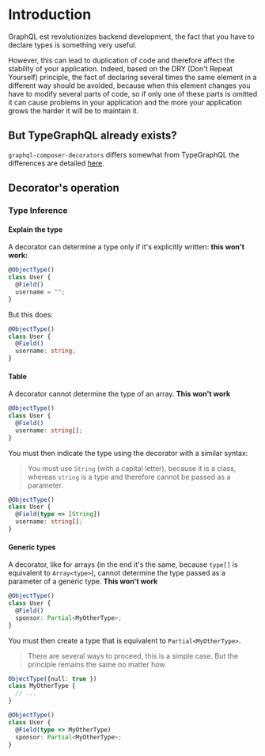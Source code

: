 # Introduction
GraphQL est revolutionizes backend development, the fact that you have to declare types is something very useful.  

However, this can lead to duplication of code and therefore affect the stability of your application. Indeed, based on the DRY (Don't Repeat Yourself) principle, the fact of declaring several times the same element in a different way should be avoided, because when this element changes you have to modify several parts of code, so if only one of these parts is omitted it can cause problems in your application and the more your application grows the harder it will be to maintain it.

## But TypeGraphQL already exists?
`graphql-composer-decorators` differs somewhat from TypeGraphQL the differences are detailed [here](/typegraphql-comparison).

## Decorator's operation

### Type Inference

#### Explain the type
A decorator can determine a type only if it's explicitly written: **this won't work:** 
```ts
@ObjectType()
class User {
  @Field()
  username = "";
}
```
But this does:
```ts
@ObjectType()
class User {
  @Field()
  username: string;
}
```

#### Table
A decorator cannot determine the type of an array.
**This won't work**
```ts
@ObjectType()
class User {
  @Field()
  username: string[];
}
```
You must then indicate the type using the decorator with a similar syntax:
> You must use `String` (with a capital letter), because it is a class, whereas `string` is a type and therefore cannot be passed as a parameter.
```ts
@ObjectType()
class User {
  @Field(type => [String])
  username: string[];
}
```

#### Generic types
A decorator, like for arrays (in the end it's the same, because `type[]` is equivalent to `Array<type>`), cannot determine the type passed as a parameter of a generic type.
**This won't work**
```ts
@ObjectType()
class User {
  @Field()
  sponsor: Partial<MyOtherType>;
}
```
You must then create a type that is equivalent to `Partial<MyOtherType>`.
> There are several ways to proceed, this is a simple case. But the principle remains the same no matter how.
```ts
ObjectType({null: true })
class MyOtherType {
  // ...
}

@ObjectType()
class User {
  @Field(type => MyOtherType)
  sponsor: Partial<MyOtherType>;
}
```
